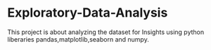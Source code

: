 # Exploratory-Data-Analysis

This project is about analyzing the dataset for Insights using python liberaries pandas,matplotlib,seaborn and numpy.
